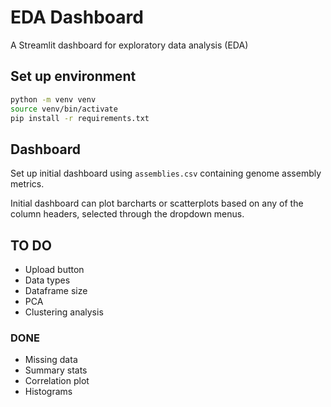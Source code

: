 # EDA Dashboard
A Streamlit dashboard for exploratory data analysis (EDA)

## Set up environment
```bash
python -m venv venv
source venv/bin/activate
pip install -r requirements.txt
```

## Dashboard
Set up initial dashboard using `assemblies.csv` containing genome assembly metrics.

Initial dashboard can plot barcharts or scatterplots based on any of the column headers, selected through the dropdown menus.


## TO DO
- Upload button
- Data types
- Dataframe size
- PCA
- Clustering analysis

### DONE
- Missing data
- Summary stats
- Correlation plot
- Histograms
